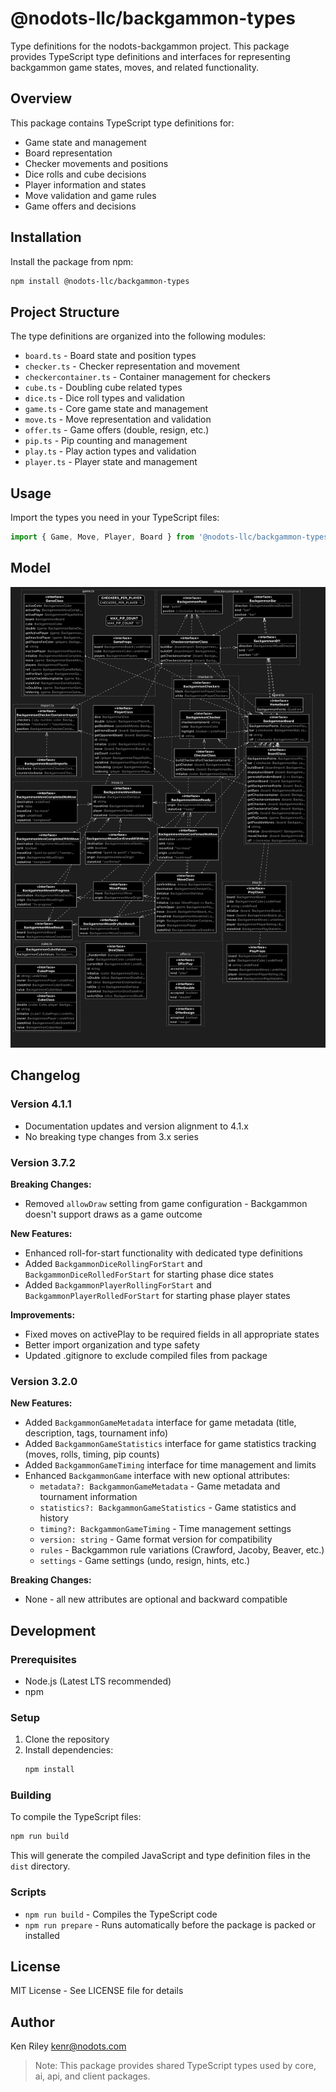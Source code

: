 # @nodots-llc/backgammon-types

Type definitions for the nodots-backgammon project. This package provides TypeScript type definitions and interfaces for representing backgammon game states, moves, and related functionality.

## Overview

This package contains TypeScript type definitions for:

- Game state and management
- Board representation
- Checker movements and positions
- Dice rolls and cube decisions
- Player information and states
- Move validation and game rules
- Game offers and decisions

## Installation

Install the package from npm:

```bash
npm install @nodots-llc/backgammon-types
```

## Project Structure

The type definitions are organized into the following modules:

- `board.ts` - Board state and position types
- `checker.ts` - Checker representation and movement
- `checkercontainer.ts` - Container management for checkers
- `cube.ts` - Doubling cube related types
- `dice.ts` - Dice roll types and validation
- `game.ts` - Core game state and management
- `move.ts` - Move representation and validation
- `offer.ts` - Game offers (double, resign, etc.)
- `pip.ts` - Pip counting and management
- `play.ts` - Play action types and validation
- `player.ts` - Player state and management

## Usage

Import the types you need in your TypeScript files:

```typescript
import { Game, Move, Player, Board } from '@nodots-llc/backgammon-types'
```

## Model

![Source Diagram](src_diagram.png)

## Changelog

### Version 4.1.1

- Documentation updates and version alignment to 4.1.x
- No breaking type changes from 3.x series

### Version 3.7.2

**Breaking Changes:**
- Removed `allowDraw` setting from game configuration - Backgammon doesn't support draws as a game outcome

**New Features:**
- Enhanced roll-for-start functionality with dedicated type definitions
- Added `BackgammonDiceRollingForStart` and `BackgammonDiceRolledForStart` for starting phase dice states
- Added `BackgammonPlayerRollingForStart` and `BackgammonPlayerRolledForStart` for starting phase player states

**Improvements:**
- Fixed moves on activePlay to be required fields in all appropriate states
- Better import organization and type safety
- Updated .gitignore to exclude compiled files from package

### Version 3.2.0

**New Features:**

- Added `BackgammonGameMetadata` interface for game metadata (title, description, tags, tournament info)
- Added `BackgammonGameStatistics` interface for game statistics tracking (moves, rolls, timing, pip counts)
- Added `BackgammonGameTiming` interface for time management and limits
- Enhanced `BackgammonGame` interface with new optional attributes:
  - `metadata?: BackgammonGameMetadata` - Game metadata and tournament information
  - `statistics?: BackgammonGameStatistics` - Game statistics and history
  - `timing?: BackgammonGameTiming` - Time management settings
  - `version: string` - Game format version for compatibility
  - `rules` - Backgammon rule variations (Crawford, Jacoby, Beaver, etc.)
  - `settings` - Game settings (undo, resign, hints, etc.)

**Breaking Changes:**

- None - all new attributes are optional and backward compatible

## Development

### Prerequisites

- Node.js (Latest LTS recommended)
- npm

### Setup

1. Clone the repository
2. Install dependencies:
   ```bash
   npm install
   ```

### Building

To compile the TypeScript files:

```bash
npm run build
```

This will generate the compiled JavaScript and type definition files in the `dist` directory.

### Scripts

- `npm run build` - Compiles the TypeScript code
- `npm run prepare` - Runs automatically before the package is packed or installed

## License

MIT License - See LICENSE file for details

## Author

Ken Riley <kenr@nodots.com>

> Note: This package provides shared TypeScript types used by core, ai, api, and client packages.
